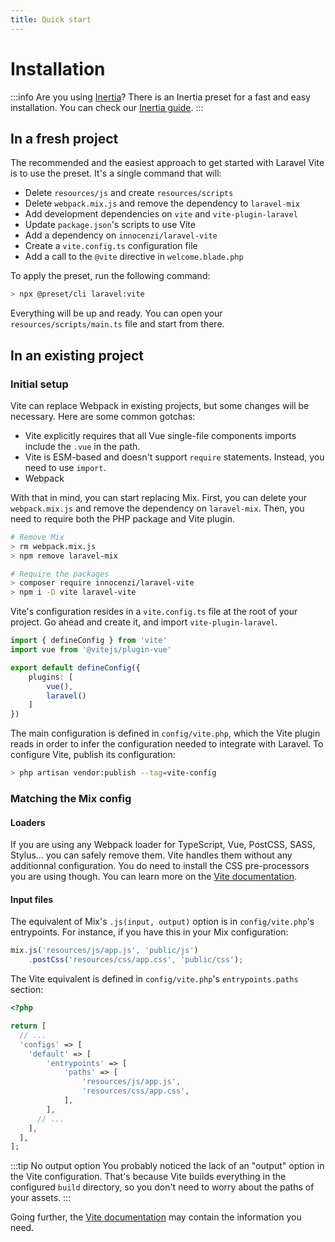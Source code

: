 ```yaml
---
title: Quick start
---
```


# Installation

:::info Are you using <a href="https://inertiajs.com">Inertia</a>?
There is an Inertia preset for a fast and easy installation. You can check our [Inertia guide](/guide/extra-topics/inertia).
:::

## In a fresh project

The recommended and the easiest approach to get started with Laravel Vite is to use the preset. It's a single command that will:

- Delete `resources/js` and create `resources/scripts`
- Delete `webpack.mix.js` and remove the dependency to `laravel-mix`
- Add development dependencies on `vite` and `vite-plugin-laravel`
- Update `package.json`'s scripts to use Vite
- Add a dependency on `innocenzi/laravel-vite`
- Create a `vite.config.ts` configuration file
- Add a call to the `@vite` directive in `welcome.blade.php`

To apply the preset, run the following command:

```sh
> npx @preset/cli laravel:vite
```

Everything will be up and ready. You can open your `resources/scripts/main.ts` file and start from there.

## In an existing project

### Initial setup

Vite can replace Webpack in existing projects, but some changes will be necessary. Here are some common gotchas:

- Vite explicitly requires that all Vue single-file components imports include the `.vue` in the path.
- Vite is ESM-based and doesn't support `require` statements. Instead, you need to use `import`.
- Webpack

With that in mind, you can start replacing Mix. First, you can delete your `webpack.mix.js` and remove the dependency on `laravel-mix`. Then, you need to require both the PHP package and Vite plugin.

```sh
# Remove Mix
> rm webpack.mix.js
> npm remove laravel-mix

# Require the packages
> composer require innocenzi/laravel-vite
> npm i -D vite laravel-vite
```

Vite's configuration resides in a `vite.config.ts` file at the root of your project. Go ahead and create it, and import `vite-plugin-laravel`.

```ts
import { defineConfig } from 'vite'
import vue from '@vitejs/plugin-vue'

export default defineConfig({
	plugins: [
		vue(),
		laravel()
	]
})
```

The main configuration is defined in `config/vite.php`, which the Vite plugin reads in order to infer the configuration needed to integrate with Laravel. To configure Vite, publish its configuration:

```sh
> php artisan vendor:publish --tag=vite-config
```

### Matching the Mix config

#### Loaders

If you are using any Webpack loader for TypeScript, Vue, PostCSS, SASS, Stylus... you can safely remove them. Vite handles them without any additionnal configuration. You do need to install the CSS pre-processors you are using though. You can learn more on the [Vite documentation](https://vitejs.dev/guide/features.html#css-pre-processors).

#### Input files

The equivalent of Mix's `.js(input, output)` option is in `config/vite.php`'s entrypoints. For instance, if you have this in your Mix configuration:

```js
mix.js('resources/js/app.js', 'public/js')
    .postCss('resources/css/app.css', 'public/css');
```

The Vite equivalent is defined in `config/vite.php`'s `entrypoints.paths` section:

```php
<?php

return [
  // ...
  'configs' => [
    'default' => [
        'entrypoints' => [
            'paths' => [
                'resources/js/app.js',
                'resources/css/app.css',
            ],
        ],
      // ...
    ],
  ],
];
```

:::tip No output option
You probably noticed the lack of an "output" option in the Vite configuration. That's because Vite builds everything in the configured `build` directory, so you don't need to worry about the paths of your assets.
:::

Going further, the [Vite documentation](https://vitejs.dev) may contain the information you need.
